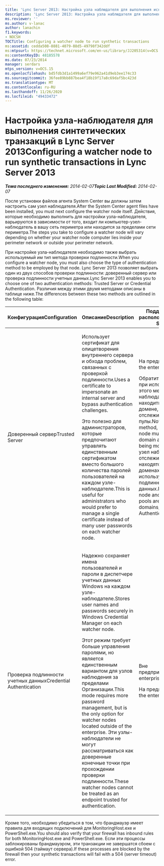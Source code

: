 ```yaml
---
title: 'Lync Server 2013: Настройка узла наблюдателя для выполнения искусственных транзакций'
description: 'Lync Server 2013: Настройка узла наблюдателя для выполнения искусственных транзакций.'
ms.reviewer: ''
ms.author: v-lanac
author: lanachin
f1.keywords:
- NOCSH
TOCTitle: Configuring a watcher node to run synthetic transactions
ms:assetid: cedda508-8881-4079-88d5-49798f342ddf
ms:mtpsurl: https://technet.microsoft.com/en-us/library/JJ205314(v=OCS.15)
ms:contentKeyID: 48185578
ms.date: 07/23/2014
manager: serdars
mtps_version: v=OCS.15
ms.openlocfilehash: bd5fdb3d1a1499a6ef79e962a41d9eb3ee174c33
ms.sourcegitcommit: 36fee89bb887bea4f18b19f17a8c69daf5bc423d
ms.translationtype: MT
ms.contentlocale: ru-RU
ms.lasthandoff: 11/26/2020
ms.locfileid: "49433472"
---
```

# <a name="configuring-a-watcher-node-to-run-synthetic-transactions-in-lync-server-2013"></a><span data-ttu-id="9026e-103">Настройка узла-наблюдателя для выполнения синтетических транзакций в Lync Server 2013</span><span class="sxs-lookup"><span data-stu-id="9026e-103">Configuring a watcher node to run synthetic transactions in Lync Server 2013</span></span>

<div data-xmlns="http://www.w3.org/1999/xhtml">

<div class="topic" data-xmlns="http://www.w3.org/1999/xhtml" data-msxsl="urn:schemas-microsoft-com:xslt" data-cs="https://msdn.microsoft.com/">

<div data-asp="https://msdn2.microsoft.com/asp">



</div>

<div id="mainSection">

<div id="mainBody"><span data-ttu-id="9026e-104">

<span> </span></span><span class="sxs-lookup"><span data-stu-id="9026e-104">

<span> </span></span></span>

<span data-ttu-id="9026e-105">_**Тема последнего изменения:** 2014-02-07_</span><span class="sxs-lookup"><span data-stu-id="9026e-105">_**Topic Last Modified:** 2014-02-07_</span></span>

<span data-ttu-id="9026e-106">После установки файлов агента System Center вы должны затем настроить сам узел наблюдателя.</span><span class="sxs-lookup"><span data-stu-id="9026e-106">After the System Center agent files have been installed, you must next configure the watcher node itself.</span></span> <span data-ttu-id="9026e-107">Действия, которые необходимо выполнить для настройки узла-наблюдателя, варьируются в зависимости от того, входит ли компьютер-узел-наблюдатель в вашу сеть периметра или находится за пределами сети периметра.</span><span class="sxs-lookup"><span data-stu-id="9026e-107">The steps you take to configure a watcher node will vary depending on whether your watcher node computer lies inside your perimeter network or outside your perimeter network.</span></span>

<span data-ttu-id="9026e-108">При настройке узла-наблюдателя необходимо также выбрать используемый им тип метода проверки подлинности.</span><span class="sxs-lookup"><span data-stu-id="9026e-108">When you configure a watcher node, you must also choose the type of authentication method to be employed by that node.</span></span> <span data-ttu-id="9026e-109">Lync Server 2013 позволяет выбрать один из двух способов проверки подлинности: доверенный сервер или проверка подлинности учетных данных.</span><span class="sxs-lookup"><span data-stu-id="9026e-109">Lync Server 2013 enables you to choose one of two authentication methods: Trusted Server or Credential Authentication.</span></span> <span data-ttu-id="9026e-110">Различия между этими двумя методами описаны в таблице ниже.</span><span class="sxs-lookup"><span data-stu-id="9026e-110">The differences between these two methods are outlined in the following table:</span></span>


<table>
<colgroup>
<col style="width: 33%" />
<col style="width: 33%" />
<col style="width: 33%" />
</colgroup>
<thead>
<tr class="header">
<th><span data-ttu-id="9026e-111">Конфигурация</span><span class="sxs-lookup"><span data-stu-id="9026e-111">Configuration</span></span></th>
<th><span data-ttu-id="9026e-112">Описание</span><span class="sxs-lookup"><span data-stu-id="9026e-112">Description</span></span></th>
<th><span data-ttu-id="9026e-113">Поддерживаемые расположения</span><span class="sxs-lookup"><span data-stu-id="9026e-113">Locations Supported</span></span></th>
</tr>
</thead>
<tbody>
<tr class="odd">
<td><p><span data-ttu-id="9026e-114">Доверенный сервер</span><span class="sxs-lookup"><span data-stu-id="9026e-114">Trusted Server</span></span></p></td>
<td><p><span data-ttu-id="9026e-115">Использует сертификат для олицетворения внутреннего сервера и обхода проблем, связанных с проверкой подлинности.</span><span class="sxs-lookup"><span data-stu-id="9026e-115">Uses a certificate to impersonate an internal server and bypass authentication challenges.</span></span></p>
<p><span data-ttu-id="9026e-116">Это полезно для администраторов, которые предпочитают управлять единственным сертификатом вместо большого количества паролей пользователей на каждом узле-наблюдателе.</span><span class="sxs-lookup"><span data-stu-id="9026e-116">This is useful for administrators who would prefer to manage a single certificate instead of many user passwords on each watcher node.</span></span></p></td>
<td><p><span data-ttu-id="9026e-117">На предприятии.</span><span class="sxs-lookup"><span data-stu-id="9026e-117">Inside the enterprise.</span></span></p>
<p><span data-ttu-id="9026e-118">Обратите внимание, что при использовании этого метода узел наблюдателя должен находиться в том же домене, что и отслеживаемые пулы.</span><span class="sxs-lookup"><span data-stu-id="9026e-118">Note that, with this method, the watcher node must be in the same domain as the pools being monitored.</span></span> <span data-ttu-id="9026e-119">Если узел наблюдателя и отслеживаемые пулы находятся в разных доменах, вместо этого используйте проверку подлинности учетных данных.</span><span class="sxs-lookup"><span data-stu-id="9026e-119">If the watcher node and the monitored pools are in different domains, use Credential Authentication instead.</span></span></p></td>
</tr>
<tr class="even">
<td><p><span data-ttu-id="9026e-120">Проверка подлинности учетных данных</span><span class="sxs-lookup"><span data-stu-id="9026e-120">Credential Authentication</span></span></p></td>
<td><p><span data-ttu-id="9026e-121">Надежно сохраняет имена пользователей и пароли в диспетчере учетных данных Windows на каждом узле-наблюдателе.</span><span class="sxs-lookup"><span data-stu-id="9026e-121">Stores user names and passwords securely in Windows Credential Manager on each watcher node.</span></span></p>
<p><span data-ttu-id="9026e-122">Этот режим требует больше управления паролями, но является единственным вариантом для узлов наблюдения за пределами Организации.</span><span class="sxs-lookup"><span data-stu-id="9026e-122">This mode requires more password management, but is the only option for watcher nodes located outside of the enterprise.</span></span> <span data-ttu-id="9026e-123">Эти узлы-наблюдатели не могут рассматриваться как доверенные конечные точки при прохождении проверки подлинности.</span><span class="sxs-lookup"><span data-stu-id="9026e-123">These watcher nodes cannot be treated as an endpoint trusted for authentication.</span></span></p></td>
<td><p><span data-ttu-id="9026e-124">Вне предприятия.</span><span class="sxs-lookup"><span data-stu-id="9026e-124">Outside the enterprise.</span></span></p>
<p><span data-ttu-id="9026e-125">На предприятии.</span><span class="sxs-lookup"><span data-stu-id="9026e-125">Inside the enterprise.</span></span></p></td>
</tr>
</tbody>
</table>


<span data-ttu-id="9026e-126">Кроме того, необходимо убедиться в том, что брандмауэр имеет правила для входящих подключений для MonitoringHost.exe и PowerShell.exe.</span><span class="sxs-lookup"><span data-stu-id="9026e-126">You should also verify that your firewall has inbound rules for both MonitoringHost.exe and PowerShell.exe.</span></span> <span data-ttu-id="9026e-127">Если эти процессы заблокированы брандмауэром, эти транзакции не завершатся сбоем с ошибкой 504 (таймаут сервера).</span><span class="sxs-lookup"><span data-stu-id="9026e-127">If these processes are blocked by the firewall then your synthetic transactions will fail with a 504 (server timeout) error.</span></span>

<span data-ttu-id="9026e-128"></div>

<span> </span>

</div>

</div>

</span><span class="sxs-lookup"><span data-stu-id="9026e-128"></div>

<span> </span>

</div>

</div>

</span></span></div>

